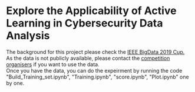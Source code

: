 # Explore the Applicability of Active Learning in Cybersecurity Data Analysis  

The background for this project please check the [IEEE BigData 2019 Cup.](https://knowledgepit.ai/suspicious-network-event-recognition/)  
As the data is not publicly available, please contact the [competition organisers](https://knowledgepit.ai/suspicious-network-event-recognition/) if you want to use the data.  
Once you have the data, you can do the expeirment by running the code "Build_Training_set.ipynb", "Training.ipynb", "score.ipynb", "Plot.ipynb" one by one.
